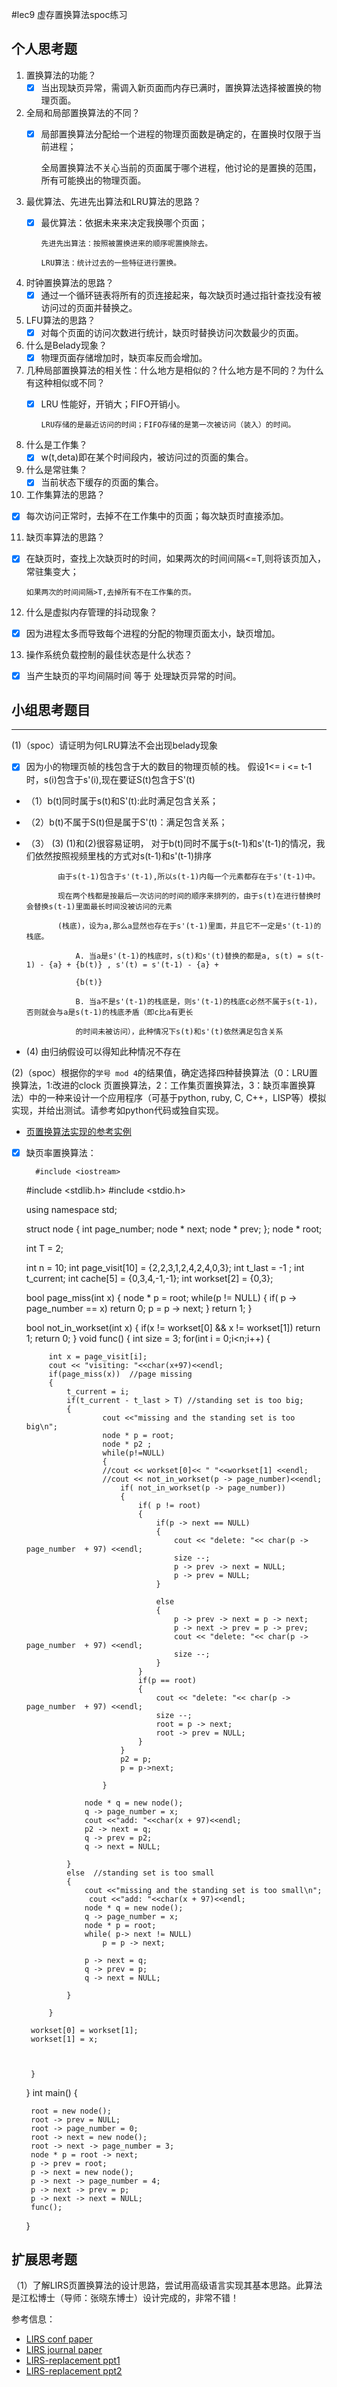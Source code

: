 #lec9 虚存置换算法spoc练习

## 个人思考题
1. 置换算法的功能？
   - [x]  当出现缺页异常，需调入新页面而内存已满时，置换算法选择被置换的物理页面。

2. 全局和局部置换算法的不同？
   - [x] 局部置换算法分配给一个进程的物理页面数是确定的，在置换时仅限于当前进程；
         
        全局置换算法不关心当前的页面属于哪个进程，他讨论的是置换的范围，所有可能换出的物理页面。
   
3. 最优算法、先进先出算法和LRU算法的思路？
   - [x] 最优算法：依据未来来决定我换哪个页面；
         
         先进先出算法：按照被置换进来的顺序呢置换除去。
         
         LRU算法：统计过去的一些特征进行置换。

4. 时钟置换算法的思路？
   - [x] 通过一个循环链表将所有的页连接起来，每次缺页时通过指针查找没有被访问过的页面并替换之。

5. LFU算法的思路？
   - [x] 对每个页面的访问次数进行统计，缺页时替换访问次数最少的页面。
6. 什么是Belady现象？
   - [x] 物理页面存储增加时，缺页率反而会增加。
7. 几种局部置换算法的相关性：什么地方是相似的？什么地方是不同的？为什么有这种相似或不同？
   - [x] LRU 性能好，开销大；FIFO开销小。
         
         LRU存储的是最近访问的时间；FIFO存储的是第一次被访问（装入）的时间。
8. 什么是工作集？
   - [x] w(t,deta)即在某个时间段内，被访问过的页面的集合。
9. 什么是常驻集？
   - [x] 当前状态下缓存的页面的集合。
10. 工作集算法的思路？
   - [x] 每次访问正常时，去掉不在工作集中的页面；每次缺页时直接添加。
11. 缺页率算法的思路？
   - [x] 在缺页时，查找上次缺页时的时间，如果两次的时间间隔<=T,则将该页加入，常驻集变大；
         
         如果两次的时间间隔>T,去掉所有不在工作集的页。
12. 什么是虚拟内存管理的抖动现象？
   - [x] 因为进程太多而导致每个进程的分配的物理页面太小，缺页增加。
13. 操作系统负载控制的最佳状态是什么状态？
   - [x] 当产生缺页的平均间隔时间 等于 处理缺页异常的时间。
## 小组思考题目

----
(1)（spoc）请证明为何LRU算法不会出现belady现象
   - [x] 因为小的物理页帧的栈包含于大的数目的物理页帧的栈。
   假设1<= i <= t-1时，s(i)包含于s'(i),现在要证S(t)包含于S'(t)
   - （1）b(t)同时属于s(t)和S'(t):此时满足包含关系；
   - （2）b(t)不属于S(t)但是属于S'(t)：满足包含关系；
   - （3） (3)  (1)和(2)很容易证明，
       对于b(t)同时不属于s(t-1)和s'(t-1)的情况，我们依然按照视频里栈的方式对s(t-1)和s'(t-1)排序

                由于s(t-1)包含于s'(t-1),所以s(t-1)内每一个元素都存在于s'(t-1)中。
                
                现在两个栈都是按最后一次访问的时间的顺序来排列的，由于s(t)在进行替换时会替换s(t-1)里面最长时间没被访问的元素
                
                (栈底)，设为a,那么a显然也存在于s'(t-1)里面，并且它不一定是s'(t-1)的栈底。
                
                    A. 当a是s'(t-1)的栈底时，s(t)和s'(t)替换的都是a, s(t) = s(t-1) - {a} + {b(t)} , s'(t) = s'(t-1) - {a} +
                    
                    {b(t)}
                    
                    B. 当a不是s'(t-1)的栈底是，则s'(t-1)的栈底c必然不属于s(t-1)，否则就会与a是s(t-1)的栈底矛盾（即c比a有更长
                    
                    的时间未被访问），此种情况下s(t)和s'(t)依然满足包含关系
   -   (4) 由归纳假设可以得知此种情况不存在

(2)（spoc）根据你的`学号 mod 4`的结果值，确定选择四种替换算法（0：LRU置换算法，1:改进的clock 页置换算法，2：工作集页置换算法，3：缺页率置换算法）中的一种来设计一个应用程序（可基于python, ruby, C, C++，LISP等）模拟实现，并给出测试。请参考如python代码或独自实现。
 - [页置换算法实现的参考实例](https://github.com/chyyuu/ucore_lab/blob/master/related_info/lab3/page-replacement-policy.py)
 - [x] 缺页率置换算法：
         
         #include <iostream>
	 #include <stdlib.h>
	 #include <stdio.h>

 	using namespace std;


	struct node 
	{
		int page_number;
		node * next;
		node * prev;
	};
	node * root;

	int T = 2;

	int n = 10;
	int page_visit[10] = {2,2,3,1,2,4,2,4,0,3};
	int t_last = -1 ;
	int t_current;
	int cache[5] = {0,3,4,-1,-1};
	int workset[2] = {0,3};


	bool page_miss(int x)
	{
		node * p = root;
		while(p != NULL)
		{
			if( p -> page_number == x)
			return 0;
			p = p -> next;
		}
		return 1;
	}


	bool not_in_workset(int x)
	{
		if(x != workset[0] && x != workset[1])
			return 1;
		return 0;
	}
	void func()
	{
		int size = 3;
		for(int i = 0;i<n;i++)
		{
		
			int x = page_visit[i];
			cout << "visiting: "<<char(x+97)<<endl;
			if(page_miss(x))  //page missing
			{
				t_current = i;
				if(t_current - t_last > T) //standing set is too big;
				{
				    	cout <<"missing and the standing set is too big\n";
						node * p = root;
						node * p2 ;
						while(p!=NULL)
						{
						//cout << workset[0]<< " "<<workset[1] <<endl;
						//cout << not_in_workset(p -> page_number)<<endl;
							if( not_in_workset(p -> page_number))
							{
								if( p != root)
								{
									if(p -> next == NULL)
									{
										cout << "delete: "<< char(p -> page_number  + 97) <<endl;
										size --;
										p -> prev -> next = NULL;
										p -> prev = NULL;
									}
								
									else
									{
										p -> prev -> next = p -> next;
										p -> next -> prev = p -> prev;
										cout << "delete: "<< char(p -> page_number  + 97) <<endl;
										size --;
									}
								}
								if(p == root)
								{
									cout << "delete: "<< char(p -> page_number  + 97) <<endl;
									size --;
									root = p -> next;
									root -> prev = NULL;
								}
							}
							p2 = p;
							p = p->next;
						
						}
					
					node * q = new node();
					q -> page_number = x;
					cout <<"add: "<<char(x + 97)<<endl;
					p2 -> next = q;
					q -> prev = p2;
					q -> next = NULL;
				
				}
				else  //standing set is too small
				{
				 	cout <<"missing and the standing set is too small\n";
					 cout <<"add: "<<char(x + 97)<<endl;
					node * q = new node();
					q -> page_number = x;
					node * p = root;
					while( p-> next != NULL)
						p = p -> next;
				
					p -> next = q;
					q -> prev = p;
					q -> next = NULL;
			
				}
		
			}
	
		workset[0] = workset[1];
		workset[1] = x;
	
	
	
		}
	
	



	}
	int main()
	{
   
		root = new node();
		root -> prev = NULL;
		root -> page_number = 0;
		root -> next = new node();
		root -> next -> page_number = 3;
		node * p = root -> next;
		p -> prev = root;
		p -> next = new node();
		p -> next -> page_number = 4;
		p -> next -> prev = p;
		p -> next -> next = NULL;
		func();

	}
 
## 扩展思考题
（1）了解LIRS页置换算法的设计思路，尝试用高级语言实现其基本思路。此算法是江松博士（导师：张晓东博士）设计完成的，非常不错！

参考信息：

 - [LIRS conf paper](http://www.ece.eng.wayne.edu/~sjiang/pubs/papers/jiang02_LIRS.pdf)
 - [LIRS journal paper](http://www.ece.eng.wayne.edu/~sjiang/pubs/papers/jiang05_LIRS.pdf)
 - [LIRS-replacement ppt1](http://dragonstar.ict.ac.cn/course_09/XD_Zhang/(6)-LIRS-replacement.pdf)
 - [LIRS-replacement ppt2](http://www.ece.eng.wayne.edu/~sjiang/Projects/LIRS/sig02.ppt)

